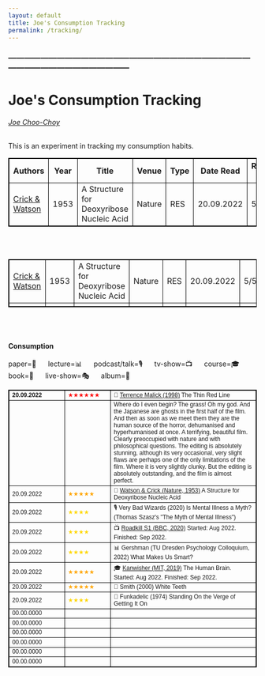 ```yaml
---
layout: default
title: Joe's Consumption Tracking
permalink: /tracking/
---
```

<!-- <h1 class="mt-5" itemprop="name headline">{{ page.title | escape }}</h1> -->
<!-- <a href="#test_linked_text">Test link.</a> -->

### —————————————————————————————————————————————
# Joe's Consumption Tracking
<i><a href="https://jchooch.github.io/"> Joe Choo-Choy </a></i>
<br>
<br>

This is an experiment in tracking my consumption habits.

| Authors | Year | Title | Venue | Type | Date Read | Rating (/5) | Notes |
| ------- | --- | ---------- | ----- | --- | ---- | ---- | -------- |
| [Crick & Watson](https://dosequis.colorado.edu/Courses/MethodsLogic/papers/WatsonCrick1953.pdf) | 1953 | A Structure for Deoxyribose Nucleic Acid | Nature | RES | 20.09.2022 | 5 | ... |

<br>
<br>

<html>
<style>
table, th, td {
  border:1px solid black;
}
</style>
<body>

<table style="width:100%">
  <tr>
    <td>  <a href="https://dosequis.colorado.edu/Courses/MethodsLogic/papers/WatsonCrick1953.pdf">Crick & Watson</a>  </td>
    <td>  1953  </td>
    <td>  A Structure for Deoxyribose Nucleic Acid  </td>
    <td>  Nature  </td>
    <td>  RES  </td>
    <td>  20.09.2022  </td>
    <td>  5/5  </td>
    <td>  ...  </td>
  </tr>
  <tr>
  	<td></td>
  	<td></td>
  	<td></td>
  	<td></td>
  	<td></td>
  	<td></td>
  	<td></td>
  	<td></td>
  </tr>
</table>

</body>
</html>

<br>
<br>


<h4 class="mt-5 mb-3">Consumption</h4>

paper=📄 &nbsp;&nbsp;&nbsp;&nbsp;
lecture=📊 &nbsp;&nbsp;&nbsp;&nbsp;
podcast/talk=🎙️ &nbsp;&nbsp;&nbsp;&nbsp;
tv-show=📺 &nbsp;&nbsp;&nbsp;&nbsp;
course=🎓 &nbsp;&nbsp;&nbsp;&nbsp;
book=📖 &nbsp;&nbsp;&nbsp;&nbsp;
live-show=🎭 &nbsp;&nbsp;&nbsp;&nbsp;
album=💽 &nbsp;&nbsp;&nbsp;&nbsp;
<br>

<table class="mt-3" style="font-family:tahoma,sans-serif; font-size:12px;">
      <tr>
        <td style="min-width:80px"> <b>20.09.2022</b> </td>
        <td style="min-width:80px;color:red;"> ★★★★★★ </td>
        <td> 🎥 <a href="https://www.imdb.com/title/tt0120863/">Terrence Malick (1998)</a> The Thin Red Line </td>
      </tr>
      <tr> 
      	<td style="min-width:100px"></td>
	    <td style="min-width:80px;color:gold;"></td>
      	<td>Where do I even begin? The grass! Oh my god. And the Japanese are ghosts in the first half of the film. And then as soon as we meet them they are the human source of the horror, dehumanised and hyperhumanised at once. A terrifying, beautiful film. Clearly preoccupied with nature and with philosophical questions. The editing is absolutely stunning, although its very occasional, very slight flaws are perhaps one of the only limitations of the film. Where it is very slightly clunky. But the editing is absolutely outstanding, and the film is almost perfect.</td>
      </tr>
      <tr>
        <td style="min-width:80px">20.09.2022</td>
        <td style="min-width:80px;color:orange;">★★★★★</td>
        <td> 📄 <a href="https://dosequis.colorado.edu/Courses/MethodsLogic/papers/WatsonCrick1953.pdf">Watson & Crick (Nature, 1953)</a> A Structure for Deoxyribose Nucleic Acid</td>
      </tr>
      <tr>
        <td style="min-width:80px">20.09.2022</td>
        <td style="min-width:80px;color:gold;">★★★★</td>
        <td> 🎙️ Very Bad Wizards (2020) Is Mental Illness a Myth? (Thomas Szasz's "The Myth of Mental Illness")</td>
      </tr>
      <tr>
        <td style="min-width:80px">20.09.2022</td>
        <td style="min-width:80px;color:gold;">★★★★</td>
        <td> 📺 <a href="https://www.imdb.com/title/tt10846250/">Roadkill S1 (BBC, 2020)</a> Started: Aug 2022. Finished: Sep 2022.</td>
      </tr>
      <tr>
        <td style="min-width:80px">20.09.2022</td>
        <td style="min-width:80px;color:gold;">★★★★</td>
        <td> 📊 Gershman (TU Dresden Psychology Colloquium, 2022) What Makes Us Smart?</td>
      </tr>
      <tr>
        <td style="min-width:80px">20.09.2022</td>
        <td style="min-width:80px;color:orange;">★★★★★</td>
        <td> 🎓 <a href="https://www.youtube.com/playlist?list=PLUl4u3cNGP60IKRN_pFptIBxeiMc0MCJP">Kanwisher (MIT, 2019)</a> The Human Brain. Started: Aug 2022. Finished: Sep 2022.</td>
      </tr>
      <tr>
        <td style="min-width:80px">20.09.2022</td>
        <td style="min-width:80px;color:orange;">★★★★★</td>
        <td> 📖 Smith (2000) White Teeth</td>
      </tr>
      <tr>
        <td style="min-width:80px">20.09.2022</td>
        <td style="min-width:80px;color:gold;">★★★★</td>
        <td> 💽 Funkadelic (1974) Standing On the Verge of Getting It On</td>
      </tr>
      <tr>
        <td style="min-width:80px">00.00.0000</td>
        <td style="min-width:80px;color:gold;"></td>
        <td></td>
      </tr>
      <tr>
        <td style="min-width:80px">00.00.0000</td>
        <td style="min-width:80px;color:gold;"></td>
        <td></td>
      </tr>
      <tr>
        <td style="min-width:80px">00.00.0000</td>
        <td style="min-width:80px;color:gold;"></td>
        <td></td>
      </tr>
      <tr>
        <td style="min-width:80px">00.00.0000</td>
        <td style="min-width:80px;color:gold;"></td>
        <td></td>
      </tr>
      <tr>
        <td style="min-width:80px">00.00.0000</td>
        <td style="min-width:80px;color:gold;"></td>
        <td></td>
      </tr>
      <tr>
        <td style="min-width:80px">00.00.0000</td>
        <td style="min-width:80px;color:yellow;"></td>
        <td></td>
      </tr>
</table>

<br>
<br>

